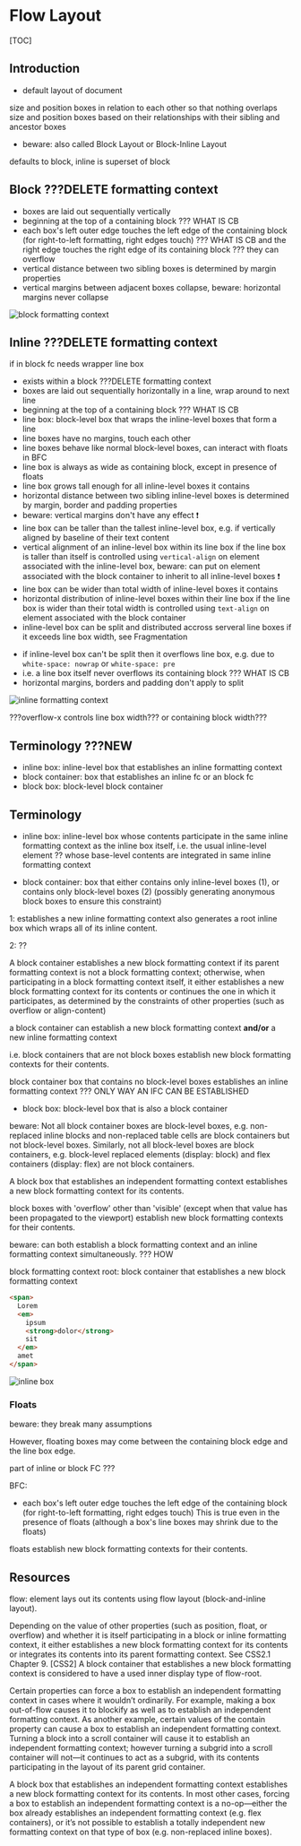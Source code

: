 # Flow Layout

[TOC]


<!-- ToDo: revisist once css-flow/block is written -->
<!-- see note in https://www.w3.org/TR/css-box-4/#intro -->

## Introduction

- default layout of document

size and position boxes in relation to each other so that nothing overlaps
size and position boxes based on their relationships with their sibling and ancestor boxes

- beware: also called Block Layout or Block-Inline Layout


defaults to block, inline is superset of block


## Block ???DELETE formatting context

- boxes are laid out sequentially vertically
- beginning at the top of a containing block ??? WHAT IS CB
- each box's left outer edge touches the left edge of the containing block (for right-to-left formatting, right edges touch) ??? WHAT IS CB
and the right edge touches the right edge of its containing block ???
they can overflow
- vertical distance between two sibling boxes is determined by margin properties
- vertical margins between adjacent boxes collapse, beware: horizontal margins never collapse

![block formatting context](bfc.svg)


## Inline ???DELETE formatting context

if in block fc needs wrapper line box

- exists within a block ???DELETE formatting context
- boxes are laid out sequentially horizontally in a line, wrap around to next line
- beginning at the top of a containing block ??? WHAT IS CB
- line box: block-level box that wraps the inline-level boxes that form a line
- line boxes have no margins, touch each other
- line boxes behave like normal block-level boxes, can interact with floats in BFC
- line box is always as wide as containing block, except in presence of floats
- line box grows tall enough for all inline-level boxes it contains
- horizontal distance between two sibling inline-level boxes is determined by margin, border and padding properties
- beware: vertical margins don't have any effect ❗
- line box can be taller than the tallest inline-level box, e.g. if vertically aligned by baseline of their text content
- vertical alignment of an inline-level box within its line box if the line box is taller than itself is controlled using `vertical-align` on element associated with the inline-level box, beware: can put on element associated with the block container to inherit to all inline-level boxes ❗️
- line box can be wider than total width of inline-level boxes it contains
- horizontal distribution of inline-level boxes within their line box if the line box is wider than their total width is controlled using `text-align` on element associated with the block container
- inline-level box can be split and distributed accross serveral line boxes if it exceeds line box width, see Fragmentation
<!-- ToDo: write Fragmentation -->
- if inline-level box can't be split then it overflows line box, e.g. due to `white-space: nowrap` or `white-space: pre`
- i.e. a line box itself never overflows its containing block ??? WHAT IS CB
- horizontal margins, borders and padding don't apply to split

![inline formatting context](ifc.svg)

???overflow-x controls line box width??? or containing block width???


## Terminology ???NEW

- inline box: inline-level box that establishes an inline formatting context
- block container: box that establishes an inline fc or an block fc
- block box: block-level block container



## Terminology

- inline box: inline-level box whose contents participate in the same inline formatting context as the inline box itself, i.e. the usual inline-level element ??
whose base-level contents are integrated in same inline formatting context



- block container: box that either contains only inline-level boxes (1), or contains only block-level boxes (2) (possibly generating anonymous block boxes to ensure this constraint)

1: establishes a new inline formatting context
also generates a root inline box which wraps all of its inline content.

2: ??

A block container establishes a new block formatting context if its parent formatting context is not a block formatting context; otherwise, when participating in a block formatting context itself, it either establishes a new block formatting context for its contents or continues the one in which it participates, as determined by the constraints of other properties (such as overflow or align-content)

a block container can establish a new block formatting context **and/or** a new inline formatting context

i.e. block containers that are not block boxes establish new block formatting contexts for their contents.

block container box that contains no block-level boxes establishes an inline formatting context ??? ONLY WAY AN IFC CAN BE ESTABLISHED

- block box: block-level box that is also a block container

beware: Not all block container boxes are block-level boxes, e.g. non-replaced inline blocks and non-replaced table cells are block containers but not block-level boxes. Similarly, not all block-level boxes are block containers, e.g. block-level replaced elements (display: block) and flex containers (display: flex) are not block containers.

A block box that establishes an independent formatting context establishes a new block formatting context for its contents.

block boxes with 'overflow' other than 'visible' (except when that value has been propagated to the viewport) establish new block formatting contexts for their contents.

beware: can both establish a block formatting context and an inline formatting context simultaneously. ??? HOW

block formatting context root: block container that establishes a new block formatting context



```html
<span>
  Lorem
  <em>
    ipsum
    <strong>dolor</strong>
    sit
  </em>
  amet
</span>
```

![inline box](inlinebox.svg)



### Floats

beware: they break many assumptions

However, floating boxes may come between the containing block edge and the line box edge.


part of inline or block FC ???

BFC:
- each box's left outer edge touches the left edge of the containing block (for right-to-left formatting, right edges touch)
This is true even in the presence of floats (although a box's line boxes may shrink due to the floats)


floats establish new block formatting contexts for their contents.




## Resources

<!-- ToDo: revisist once css-flow/block is written -->
<!-- see note in https://www.w3.org/TR/css-box-4/#intro -->



flow: element lays out its contents using flow layout (block-and-inline layout).

Depending on the value of other properties (such as position, float, or overflow) and whether it is itself participating in a block or inline formatting context, it either establishes a new block formatting context for its contents or integrates its contents into its parent formatting context. See CSS2.1 Chapter 9. [CSS2] A block container that establishes a new block formatting context is considered to have a used inner display type of flow-root.



Certain properties can force a box to establish an independent formatting context in cases where it wouldn’t ordinarily. For example, making a box out-of-flow causes it to blockify as well as to establish an independent formatting context. As another example, certain values of the contain property can cause a box to establish an independent formatting context. Turning a block into a scroll container will cause it to establish an independent formatting context; however turning a subgrid into a scroll container will not—it continues to act as a subgrid, with its contents participating in the layout of its parent grid container.

A block box that establishes an independent formatting context establishes a new block formatting context for its contents. In most other cases, forcing a box to establish an independent formatting context is a no-op—either the box already establishes an independent formatting context (e.g. flex containers), or it’s not possible to establish a totally independent new formatting context on that type of box (e.g. non-replaced inline boxes).